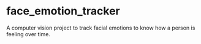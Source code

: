 # face_emotion_tracker
A computer vision project to track facial emotions to know how a person is feeling over time.
